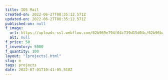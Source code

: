 ```yaml
---
title: IOS Mail
created-on: 2022-06-27T08:35:12.571Z
updated-on: 2022-06-27T08:35:12.571Z
published-on: null
f_image:
  url: https://uploads-ssl.webflow.com/62b969e794f04c739d15d04c/62b96ba2a833911ad62481da_download2.jpg
  alt: null
f_price: 50
f_inventory: 5000
f_quantity: 100
layout: "[projects].html"
slug: m
tags: projects
date: 2022-07-01T10:41:05.518Z
---
```

